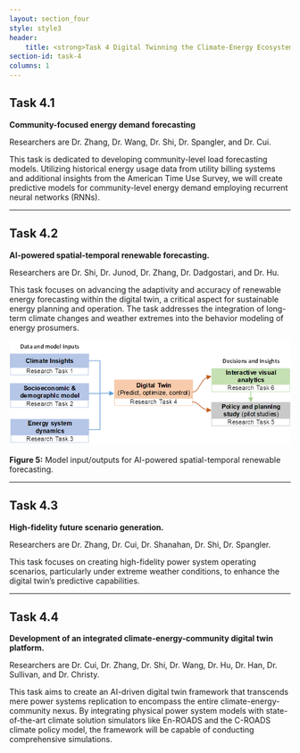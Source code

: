 ```yaml
---
layout: section_four
style: style3
header:
    title: <strong>Task 4 Digital Twinning the Climate-Energy Ecosystem - AI-Driven Simulation and Prediction </strong>
section-id: task-4
columns: 1
---
```


## <strong>Task 4.1</strong>

**Community-focused energy demand forecasting**

Researchers are Dr. Zhang, Dr. Wang, Dr. Shi, Dr. Spangler, and Dr. Cui.

This task is dedicated to developing community-level load forecasting models.
Utilizing historical energy usage data from utility billing systems and
additional insights from the American Time Use Survey, we will create predictive
models for community-level energy demand employing recurrent neural networks
(RNNs).

---

## <strong>Task 4.2</strong>

**AI-powered spatial-temporal renewable forecasting.**

Researchers are Dr. Shi, Dr. Junod, Dr. Zhang, Dr. Dadgostari, and Dr. Hu.

This task focuses on advancing the adaptivity and accuracy of renewable energy
forecasting within the digital twin, a critical aspect for sustainable energy
planning and operation. The task addresses the integration of long-term climate
changes and weather extremes into the behavior modeling of energy prosumers.

<img src="/images/research-tasks/task-4-2.png" alt="Model input/outputs">

<p class="caption">
    <strong>Figure 5:</strong> Model input/outputs for AI-powered spatial-temporal
    renewable forecasting.
</p>

---

## <strong>Task 4.3</strong>

**High-fidelity future scenario generation.**

Researchers are Dr. Zhang, Dr. Cui, Dr. Shanahan, Dr. Shi, Dr. Spangler.

This task focuses on creating high-fidelity power system operating scenarios,
particularly under extreme weather conditions, to enhance the digital twin’s
predictive capabilities.

---

## <strong>Task 4.4</strong>

**Development of an integrated climate-energy-community digital twin platform.**

Researchers are Dr. Cui, Dr. Zhang, Dr. Shi, Dr. Wang, Dr. Hu, Dr. Han,
Dr. Sullivan, and Dr. Christy.

This task aims to create an AI-driven digital twin framework that transcends
mere power systems replication to encompass the entire climate-energy-community
nexus. By integrating physical power system models with state-of-the-art climate
solution simulators like En-ROADS and the C-ROADS climate policy model, the
framework will be capable of conducting comprehensive simulations.


